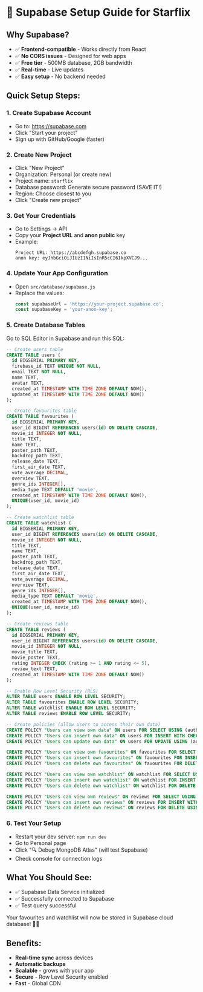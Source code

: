 # 🚀 Supabase Setup Guide for Starflix

## Why Supabase?
- ✅ **Frontend-compatible** - Works directly from React
- ✅ **No CORS issues** - Designed for web apps
- ✅ **Free tier** - 500MB database, 2GB bandwidth
- ✅ **Real-time** - Live updates
- ✅ **Easy setup** - No backend needed

## Quick Setup Steps:

### 1. Create Supabase Account
- Go to: https://supabase.com
- Click "Start your project"
- Sign up with GitHub/Google (faster)

### 2. Create New Project
- Click "New Project"
- Organization: Personal (or create new)
- Project name: `starflix`
- Database password: Generate secure password (SAVE IT!)
- Region: Choose closest to you
- Click "Create new project"

### 3. Get Your Credentials
- Go to Settings → API
- Copy your **Project URL** and **anon public** key
- Example:
  ```
  Project URL: https://abcdefgh.supabase.co
  anon key: eyJhbGciOiJIUzI1NiIsInR5cCI6IkpXVCJ9...
  ```

### 4. Update Your App Configuration
- Open `src/database/supabase.js`
- Replace the values:
  ```javascript
  const supabaseUrl = 'https://your-project.supabase.co';
  const supabaseKey = 'your-anon-key';
  ```

### 5. Create Database Tables
Go to SQL Editor in Supabase and run this SQL:

```sql
-- Create users table
CREATE TABLE users (
  id BIGSERIAL PRIMARY KEY,
  firebase_id TEXT UNIQUE NOT NULL,
  email TEXT NOT NULL,
  name TEXT,
  avatar TEXT,
  created_at TIMESTAMP WITH TIME ZONE DEFAULT NOW(),
  updated_at TIMESTAMP WITH TIME ZONE DEFAULT NOW()
);

-- Create favourites table
CREATE TABLE favourites (
  id BIGSERIAL PRIMARY KEY,
  user_id BIGINT REFERENCES users(id) ON DELETE CASCADE,
  movie_id INTEGER NOT NULL,
  title TEXT,
  name TEXT,
  poster_path TEXT,
  backdrop_path TEXT,
  release_date TEXT,
  first_air_date TEXT,
  vote_average DECIMAL,
  overview TEXT,
  genre_ids INTEGER[],
  media_type TEXT DEFAULT 'movie',
  created_at TIMESTAMP WITH TIME ZONE DEFAULT NOW(),
  UNIQUE(user_id, movie_id)
);

-- Create watchlist table
CREATE TABLE watchlist (
  id BIGSERIAL PRIMARY KEY,
  user_id BIGINT REFERENCES users(id) ON DELETE CASCADE,
  movie_id INTEGER NOT NULL,
  title TEXT,
  name TEXT,
  poster_path TEXT,
  backdrop_path TEXT,
  release_date TEXT,
  first_air_date TEXT,
  vote_average DECIMAL,
  overview TEXT,
  genre_ids INTEGER[],
  media_type TEXT DEFAULT 'movie',
  created_at TIMESTAMP WITH TIME ZONE DEFAULT NOW(),
  UNIQUE(user_id, movie_id)
);

-- Create reviews table
CREATE TABLE reviews (
  id BIGSERIAL PRIMARY KEY,
  user_id BIGINT REFERENCES users(id) ON DELETE CASCADE,
  movie_id INTEGER NOT NULL,
  movie_title TEXT,
  movie_poster TEXT,
  rating INTEGER CHECK (rating >= 1 AND rating <= 5),
  review_text TEXT,
  created_at TIMESTAMP WITH TIME ZONE DEFAULT NOW()
);

-- Enable Row Level Security (RLS)
ALTER TABLE users ENABLE ROW LEVEL SECURITY;
ALTER TABLE favourites ENABLE ROW LEVEL SECURITY;
ALTER TABLE watchlist ENABLE ROW LEVEL SECURITY;
ALTER TABLE reviews ENABLE ROW LEVEL SECURITY;

-- Create policies (allow users to access their own data)
CREATE POLICY "Users can view own data" ON users FOR SELECT USING (auth.uid()::text = firebase_id);
CREATE POLICY "Users can insert own data" ON users FOR INSERT WITH CHECK (auth.uid()::text = firebase_id);
CREATE POLICY "Users can update own data" ON users FOR UPDATE USING (auth.uid()::text = firebase_id);

CREATE POLICY "Users can view own favourites" ON favourites FOR SELECT USING (user_id IN (SELECT id FROM users WHERE firebase_id = auth.uid()::text));
CREATE POLICY "Users can insert own favourites" ON favourites FOR INSERT WITH CHECK (user_id IN (SELECT id FROM users WHERE firebase_id = auth.uid()::text));
CREATE POLICY "Users can delete own favourites" ON favourites FOR DELETE USING (user_id IN (SELECT id FROM users WHERE firebase_id = auth.uid()::text));

CREATE POLICY "Users can view own watchlist" ON watchlist FOR SELECT USING (user_id IN (SELECT id FROM users WHERE firebase_id = auth.uid()::text));
CREATE POLICY "Users can insert own watchlist" ON watchlist FOR INSERT WITH CHECK (user_id IN (SELECT id FROM users WHERE firebase_id = auth.uid()::text));
CREATE POLICY "Users can delete own watchlist" ON watchlist FOR DELETE USING (user_id IN (SELECT id FROM users WHERE firebase_id = auth.uid()::text));

CREATE POLICY "Users can view own reviews" ON reviews FOR SELECT USING (user_id IN (SELECT id FROM users WHERE firebase_id = auth.uid()::text));
CREATE POLICY "Users can insert own reviews" ON reviews FOR INSERT WITH CHECK (user_id IN (SELECT id FROM users WHERE firebase_id = auth.uid()::text));
CREATE POLICY "Users can delete own reviews" ON reviews FOR DELETE USING (user_id IN (SELECT id FROM users WHERE firebase_id = auth.uid()::text));
```

### 6. Test Your Setup
- Restart your dev server: `npm run dev`
- Go to Personal page
- Click "🔍 Debug MongoDB Atlas" (will test Supabase)
- Check console for connection logs

## What You Should See:
- ✅ Supabase Data Service initialized
- ✅ Successfully connected to Supabase
- ✅ Test query successful

Your favourites and watchlist will now be stored in Supabase cloud database! 🚀✨

## Benefits:
- **Real-time sync** across devices
- **Automatic backups**
- **Scalable** - grows with your app
- **Secure** - Row Level Security enabled
- **Fast** - Global CDN



